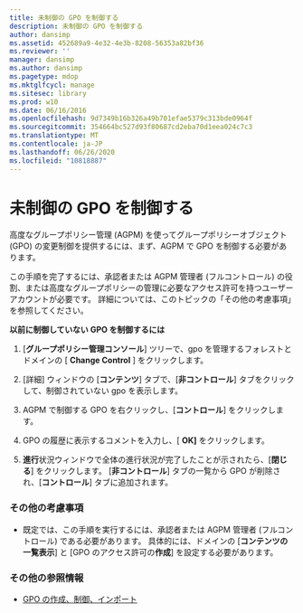 ```yaml
---
title: 未制御の GPO を制御する
description: 未制御の GPO を制御する
author: dansimp
ms.assetid: 452689a9-4e32-4e3b-8208-56353a82bf36
ms.reviewer: ''
manager: dansimp
ms.author: dansimp
ms.pagetype: mdop
ms.mktglfcycl: manage
ms.sitesec: library
ms.prod: w10
ms.date: 06/16/2016
ms.openlocfilehash: 9d7349b16b326a49b701efae5379c313bde0964f
ms.sourcegitcommit: 354664bc527d93f80687cd2eba70d1eea024c7c3
ms.translationtype: MT
ms.contentlocale: ja-JP
ms.lasthandoff: 06/26/2020
ms.locfileid: "10818887"
---
```

# 未制御の GPO を制御する


高度なグループポリシー管理 (AGPM) を使ってグループポリシーオブジェクト (GPO) の変更制御を提供するには、まず、AGPM で GPO を制御する必要があります。

この手順を完了するには、承認者または AGPM 管理者 (フルコントロール) の役割、または高度なグループポリシーの管理に必要なアクセス許可を持つユーザーアカウントが必要です。 詳細については、このトピックの「その他の考慮事項」を参照してください。

**以前に制御していない GPO を制御するには**

1.  [**グループポリシー管理コンソール**] ツリーで、gpo を管理するフォレストとドメインの [ **Change Control** ] をクリックします。

2.  [詳細] ウィンドウの [**コンテンツ**] タブで、[**非コントロール**] タブをクリックして、制御されていない gpo を表示します。

3.  AGPM で制御する GPO を右クリックし、[**コントロール**] をクリックします。

4.  GPO の履歴に表示するコメントを入力し、[ **OK]** をクリックします。

5.  **進行**状況ウィンドウで全体の進行状況が完了したことが示されたら、[**閉じる**] をクリックします。 [**非コントロール**] タブの一覧から GPO が削除され、[**コントロール**] タブに追加されます。

### その他の考慮事項

-   既定では、この手順を実行するには、承認者または AGPM 管理者 (フルコントロール) である必要があります。 具体的には、ドメインの [**コンテンツの一覧表示**] と [GPO のアクセス許可の**作成**] を設定する必要があります。

### その他の参照情報

-   [GPO の作成、制御、インポート](creating-controlling-or-importing-a-gpo-approver.md)

 

 





